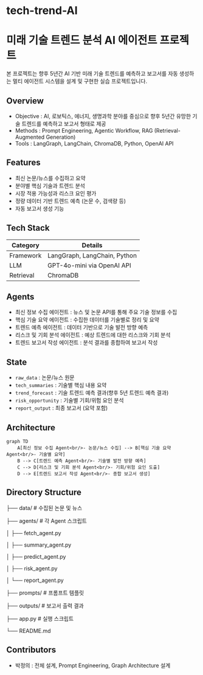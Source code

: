 # tech-trend-AI

# 미래 기술 트렌드 분석 AI 에이전트 프로젝트

본 프로젝트는 향후 5년간 AI 기반 미래 기술 트렌드를 예측하고 보고서를 자동 생성하는 멀티 에이전트 시스템을 설계 및 구현한 실습 프로젝트입니다.

## Overview

- Objective : AI, 로보틱스, 에너지, 생명과학 분야를 중심으로 향후 5년간 유망한 기술 트렌드를 예측하고 보고서 형태로 제공
- Methods : Prompt Engineering, Agentic Workflow, RAG (Retrieval-Augmented Generation)
- Tools : LangGraph, LangChain, ChromaDB, Python, OpenAI API

## Features

- 최신 논문/뉴스를 수집하고 요약
- 분야별 핵심 기술과 트렌드 분석
- 시장 적용 가능성과 리스크 요인 평가
- 정량 데이터 기반 트렌드 예측 (논문 수, 검색량 등)
- 자동 보고서 생성 기능

## Tech Stack

| Category | Details |
| --- | --- |
| Framework | LangGraph, LangChain, Python |
| LLM | GPT-4o-mini via OpenAI API |
| Retrieval | ChromaDB |

## Agents

- 최신 정보 수집 에이전트 : 뉴스 및 논문 API를 통해 주요 기술 정보를 수집
- 핵심 기술 요약 에이전트 : 수집한 데이터를 기술별로 정리 및 요약
- 트렌드 예측 에이전트 : 데이터 기반으로 기술 발전 방향 예측
- 리스크 및 기회 분석 에이전트 : 예상 트렌드에 대한 리스크와 기회 분석
- 트렌드 보고서 작성 에이전트 : 분석 결과를 종합하여 보고서 작성

## State

- `raw_data` : 논문/뉴스 원문
- `tech_summaries` : 기술별 핵심 내용 요약
- `trend_forecast` : 기술 트렌드 예측 결과(향후 5년 트렌드 예측 결과)
- `risk_opportunity` : 기술별 기회/위험 요인 분석
- `report_output` : 최종 보고서 (요약 포함)

## Architecture

```mermaid
graph TD
    A[최신 정보 수집 Agent<br/>- 논문/뉴스 수집] --> B[핵심 기술 요약 Agent<br/>- 기술별 요약]
    B --> C[트렌드 예측 Agent<br/>- 기술별 발전 방향 예측]
    C --> D[리스크 및 기회 분석 Agent<br/>- 기회/위험 요인 도출]
    D --> E[트렌드 보고서 작성 Agent<br/>- 종합 보고서 생성]

```

## Directory Structure

├── data/                  # 수집된 논문 및 뉴스

├── agents/                # 각 Agent 스크립트

│   ├── fetch_agent.py

│   ├── summary_agent.py

│   ├── predict_agent.py

│   ├── risk_agent.py

│   └── report_agent.py

├── prompts/               # 프롬프트 템플릿

├── outputs/               # 보고서 출력 결과

├── app.py                 # 실행 스크립트

└── README.md

## Contributors

- 박정의 : 전체 설계, Prompt Engineering, Graph Architecture 설계
